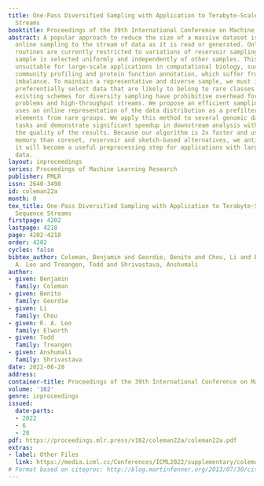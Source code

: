 ```yaml
---
title: One-Pass Diversified Sampling with Application to Terabyte-Scale Genomic Sequence
  Streams
booktitle: Proceedings of the 39th International Conference on Machine Learning
abstract: A popular approach to reduce the size of a massive dataset is to apply efficient
  online sampling to the stream of data as it is read or generated. Online sampling
  routines are currently restricted to variations of reservoir sampling, where each
  sample is selected uniformly and independently of other samples. This renders them
  unsuitable for large-scale applications in computational biology, such as metagenomic
  community profiling and protein function annotation, which suffer from severe class
  imbalance. To maintain a representative and diverse sample, we must identify and
  preferentially select data that are likely to belong to rare classes. We argue that
  existing schemes for diversity sampling have prohibitive overhead for large-scale
  problems and high-throughput streams. We propose an efficient sampling routine that
  uses an online representation of the data distribution as a prefilter to retain
  elements from rare groups. We apply this method to several genomic data analysis
  tasks and demonstrate significant speedup in downstream analysis without sacrificing
  the quality of the results. Because our algorithm is 2x faster and uses 1000x less
  memory than coreset, reservoir and sketch-based alternatives, we anticipate that
  it will become a useful preprocessing step for applications with large-scale streaming
  data.
layout: inproceedings
series: Proceedings of Machine Learning Research
publisher: PMLR
issn: 2640-3498
id: coleman22a
month: 0
tex_title: One-Pass Diversified Sampling with Application to Terabyte-Scale Genomic
  Sequence Streams
firstpage: 4202
lastpage: 4218
page: 4202-4218
order: 4202
cycles: false
bibtex_author: Coleman, Benjamin and Geordie, Benito and Chou, Li and Elworth, R.
  A. Leo and Treangen, Todd and Shrivastava, Anshumali
author:
- given: Benjamin
  family: Coleman
- given: Benito
  family: Geordie
- given: Li
  family: Chou
- given: R. A. Leo
  family: Elworth
- given: Todd
  family: Treangen
- given: Anshumali
  family: Shrivastava
date: 2022-06-28
address:
container-title: Proceedings of the 39th International Conference on Machine Learning
volume: '162'
genre: inproceedings
issued:
  date-parts:
  - 2022
  - 6
  - 28
pdf: https://proceedings.mlr.press/v162/coleman22a/coleman22a.pdf
extras:
- label: Other Files
  link: https://media.icml.cc/Conferences/ICML2022/supplementary/coleman22a-supp.zip
# Format based on citeproc: http://blog.martinfenner.org/2013/07/30/citeproc-yaml-for-bibliographies/
---
```

